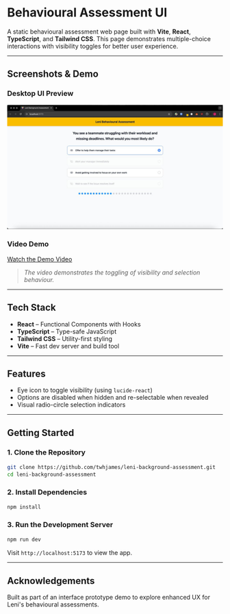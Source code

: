# Behavioural Assessment UI

A static behavioural assessment web page built with **Vite**, **React**, **TypeScript**, and **Tailwind CSS**. This page demonstrates multiple-choice interactions with visibility toggles for better user experience.

---

## Screenshots & Demo

### Desktop UI Preview

![Screenshot](./public/background-assessment.jpg)

### Video Demo

[Watch the Demo Video](./public/Leni-Background-Assessment-Demo.mp4)

> _The video demonstrates the toggling of visibility and selection behaviour._

---

## Tech Stack

-   **React** – Functional Components with Hooks
-   **TypeScript** – Type-safe JavaScript
-   **Tailwind CSS** – Utility-first styling
-   **Vite** – Fast dev server and build tool

---

## Features

-   Eye icon to toggle visibility (using `lucide-react`)
-   Options are disabled when hidden and re-selectable when revealed
-   Visual radio-circle selection indicators

---

## Getting Started

### 1. Clone the Repository

```bash
git clone https://github.com/twhjames/leni-background-assessment.git
cd leni-background-assessment
```

### 2. Install Dependencies

```bash
npm install
```

### 3. Run the Development Server

```bash
npm run dev
```

Visit `http://localhost:5173` to view the app.

---

## Acknowledgements

Built as part of an interface prototype demo to explore enhanced UX for Leni's behavioural assessments.
